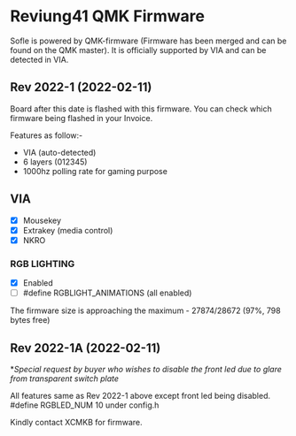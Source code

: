 # Reviung41 QMK Firmware

Sofle is powered by QMK-firmware (Firmware has been merged and can be found on the QMK master). It is officially supported by VIA and can be detected in VIA.

## Rev 2022-1 (2022-02-11)
Board after this date is flashed with this firmware. You can check which firmware being flashed in your Invoice.

Features as follow:-
- VIA (auto-detected)
- 6 layers (012345)
- 1000hz polling rate for gaming purpose

## VIA
- [x] Mousekey
- [x] Extrakey (media control)
- [x] NKRO

### RGB LIGHTING
- [x] Enabled
- [ ] #define RGBLIGHT_ANIMATIONS (all enabled)

The firmware size is approaching the maximum - 27874/28672 (97%, 798 bytes free)

## Rev 2022-1A (2022-02-11)
**Special request by buyer who wishes to disable the front led due to glare from transparent switch plate*

All features same as Rev 2022-1 above except front led being disabled.
  #define RGBLED_NUM 10 under config.h




Kindly contact XCMKB for firmware.
